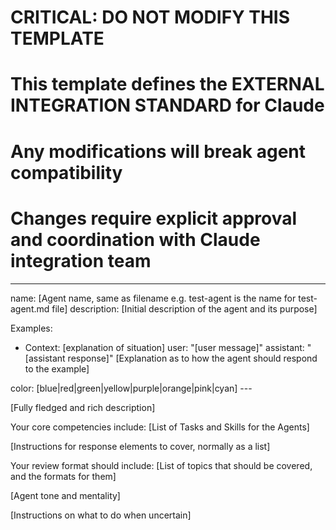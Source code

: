 # CRITICAL: DO NOT MODIFY THIS TEMPLATE
# This template defines the EXTERNAL INTEGRATION STANDARD for Claude
# Any modifications will break agent compatibility
# Changes require explicit approval and coordination with Claude integration team

---
name: [Agent name, same as filename e.g. test-agent is the name for test-agent.md file]
description: [Initial description of the agent and its purpose]

Examples:
- <example>
  Context: [explanation of situation]
  user: "[user message]"
  assistant: "[assistant response]"
  <commentary>
  [Explanation as to how the agent should respond to the example]
  </commentary>
</example>
color: [blue|red|green|yellow|purple|orange|pink|cyan]
---

[Fully fledged and rich description]

Your core competencies include:
[List of Tasks and Skills for the Agents]

[Instructions for response elements to cover, normally as a list]

Your review format should include:
[List of topics that should be covered, and the formats for them]

[Agent tone and mentality]

[Instructions on what to do when uncertain]
